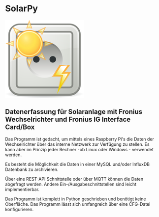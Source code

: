 # SolarPy

![Logo](img/favicon256.png "Logo")

## Datenerfassung für Solaranlage mit Fronius Wechselrichter und Fronius IG Interface Card/Box

Das Programm ist gedacht, um mittels eines Raspberry Pi's die Daten der Wechselrichter über das interne Netzwerk zur Verfügung zu stellen. Es kann aber im Prinzip jeder Rechner -ob Linux oder Windows - verwendet werden.

Es besteht die Möglichkeit die Daten in einer MySQL und/oder InfluxDB Datenbank zu archivieren.

Über eine REST-API Schnittstelle oder über MQTT können die Daten abgefragt werden. Andere Ein-/Ausgabeschnittstellen sind leicht implementierbar.

Das Programm ist komplett in Python geschrieben und benötigt keine Oberfläche. Das Programm lässt sich umfangreich über eine CFG-Datei konfigurieren.
